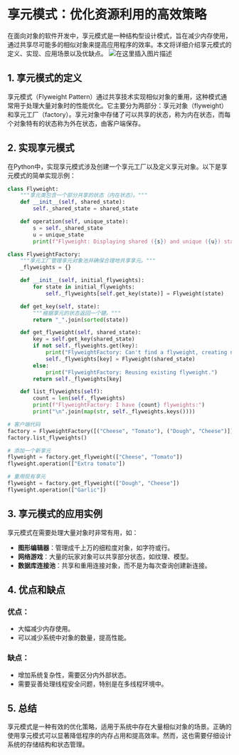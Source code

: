 
# 享元模式：优化资源利用的高效策略

在面向对象的软件开发中，享元模式是一种结构型设计模式，旨在减少内存使用，通过共享尽可能多的相似对象来提高应用程序的效率。本文将详细介绍享元模式的定义、实现、应用场景以及优缺点。
![在这里插入图片描述](https://img-blog.csdnimg.cn/direct/5b7cf6a4360b4c648d33afdb0cdcffa7.webp#pic_center)

## 1. 享元模式的定义

享元模式（Flyweight Pattern）通过共享技术实现相似对象的重用，这种模式通常用于处理大量对象时的性能优化。它主要分为两部分：享元对象（flyweight）和享元工厂（factory）。享元对象中存储了可以共享的状态，称为内在状态，而每个对象特有的状态称为外在状态，由客户端保存。

## 2. 实现享元模式

在Python中，实现享元模式涉及创建一个享元工厂以及定义享元对象。以下是享元模式的简单实现示例：

```python
class Flyweight:
    """享元类包含一个部分共享的状态（内在状态）。"""
    def __init__(self, shared_state):
        self._shared_state = shared_state

    def operation(self, unique_state):
        s = self._shared_state
        u = unique_state
        print(f"Flyweight: Displaying shared ({s}) and unique ({u}) state.")

class FlyweightFactory:
    """享元工厂管理享元对象池并确保合理地共享享元。"""
    _flyweights = {}

    def __init__(self, initial_flyweights):
        for state in initial_flyweights:
            self._flyweights[self.get_key(state)] = Flyweight(state)

    def get_key(self, state):
        """根据享元的状态返回一个键。"""
        return "_".join(sorted(state))

    def get_flyweight(self, shared_state):
        key = self.get_key(shared_state)
        if not self._flyweights.get(key):
            print("FlyweightFactory: Can't find a flyweight, creating new one.")
            self._flyweights[key] = Flyweight(shared_state)
        else:
            print("FlyweightFactory: Reusing existing flyweight.")
        return self._flyweights[key]

    def list_flyweights(self):
        count = len(self._flyweights)
        print(f"FlyweightFactory: I have {count} flyweights:")
        print("\n".join(map(str, self._flyweights.keys())))

# 客户端代码
factory = FlyweightFactory([("Cheese", "Tomato"), ("Dough", "Cheese")])
factory.list_flyweights()

# 添加一个新享元
flyweight = factory.get_flyweight(["Cheese", "Tomato"])
flyweight.operation(["Extra tomato"])

# 重用现有享元
flyweight = factory.get_flyweight(["Dough", "Cheese"])
flyweight.operation(["Garlic"])
```

## 3. 享元模式的应用实例

享元模式在需要处理大量对象时非常有用，如：

- **图形编辑器**：管理成千上万的细粒度对象，如字符或行。
- **网络游戏**：大量的玩家对象可以共享部分状态，如纹理、模型。
- **数据库连接池**：共享和重用连接对象，而不是为每次查询创建新连接。

## 4. 优点和缺点

### 优点：
- 大幅减少内存使用。
- 可以减少系统中对象的数量，提高性能。

### 缺点：
- 增加系统复杂性，需要区分内外部状态。
- 需要妥善处理线程安全问题，特别是在多线程环境中。

## 5. 总结

享元模式是一种有效的优化策略，适用于系统中存在大量相似对象的场景。正确的使用享元模式可以显著降低程序的内存占用和提高效率。然而，这也需要仔细设计系统的存储结构和状态管理。

